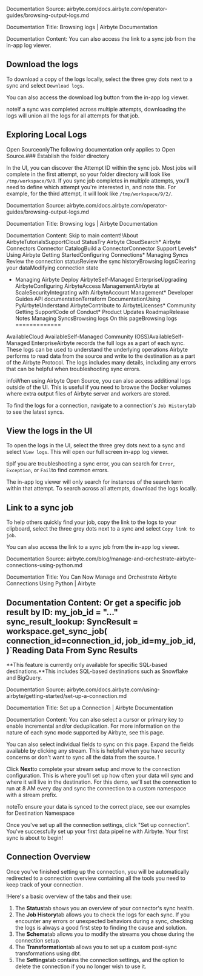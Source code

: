 Documentation Source:
airbyte.com/docs.airbyte.com/operator-guides/browsing-output-logs.md

Documentation Title:
Browsing logs | Airbyte Documentation

Documentation Content:
You can also access the link to a sync job from the in-app log viewer.

Download the logs​
------------------

To download a copy of the logs locally, select the three grey dots next to a sync and select `Download logs`.

You can also access the download log button from the in-app log viewer.

noteIf a sync was completed across multiple attempts, downloading the logs will union all the logs for all attempts for that job.

Exploring Local Logs​
---------------------

Open SourceonlyThe following documentation only applies to Open Source.### Establish the folder directory​

In the UI, you can discover the Attempt ID within the sync job. Most jobs will complete in the first attempt, so your folder directory will look like `/tmp/workspace/9/0`. If you sync job completes in multiple attempts, you'll need to define which attempt you're interested in, and note this. For example, for the third attempt, it will look like `/tmp/workspace/9/2/`.



Documentation Source:
airbyte.com/docs.airbyte.com/operator-guides/browsing-output-logs.md

Documentation Title:
Browsing logs | Airbyte Documentation

Documentation Content:
Skip to main content!!About AirbyteTutorialsSupportCloud StatusTry Airbyte CloudSearch* Airbyte Connectors
Connector CatalogBuild a ConnectorConnector Support Levels* Using Airbyte
Getting StartedConfiguring Connections* Managing Syncs
	Review the connection statusReview the sync historyBrowsing logsClearing your dataModifying connection state
* Managing Airbyte
Deploy AirbyteSelf-Managed EnterpriseUpgrading AirbyteConfiguring AirbyteAccess ManagementAirbyte at ScaleSecurityIntegrating with AirbyteAccount Management* Developer Guides
API documentationTerraform DocumentationUsing PyAirbyteUnderstand AirbyteContribute to AirbyteLicenses* Community
Getting SupportCode of Conduct* Product Updates
RoadmapRelease Notes
Managing SyncsBrowsing logs
On this pageBrowsing logs
=============

AvailableCloud AvailableSelf-Managed Community (OSS)AvailableSelf-Managed EnterpriseAirbyte records the full logs as a part of each sync. These logs can be used to understand the underlying operations Airbyte performs to read data from the source and write to the destination as a part of the Airbyte Protocol. The logs includes many details, including any errors that can be helpful when troubleshooting sync errors.

infoWhen using Airbyte Open Source, you can also access additional logs outside of the UI. This is useful if you need to browse the Docker volumes where extra output files of Airbyte server and workers are stored.

To find the logs for a connection, navigate to a connection's `Job History`tab to see the latest syncs.

View the logs in the UI​
------------------------

To open the logs in the UI, select the three grey dots next to a sync and select `View logs`. This will open our full screen in-app log viewer.

tipIf you are troubleshooting a sync error, you can search for `Error`, `Exception`, or `Fail`to find common errors.

The in-app log viewer will only search for instances of the search term within that attempt. To search across all attempts, download the logs locally.

Link to a sync job​
-------------------

To help others quickly find your job, copy the link to the logs to your clipboard, select the three grey dots next to a sync and select `Copy link to job`.

You can also access the link to a sync job from the in-app log viewer.



Documentation Source:
airbyte.com/blog/manage-and-orchestrate-airbyte-connections-using-python.md

Documentation Title:
You Can Now Manage and Orchestrate Airbyte Connections Using Python | Airbyte

Documentation Content:
Or get a specific job result by ID:
my_job_id = "..."
sync_result_lookup: SyncResult = workspace.get_sync_job(
 connection_id=connection_id,
 job_id=my_job_id,
)`Reading Data From Sync Results
------------------------------

**This feature is currently only available for specific SQL-based destinations.**This includes SQL-based destinations such as Snowflake and BigQuery.



Documentation Source:
airbyte.com/docs.airbyte.com/using-airbyte/getting-started/set-up-a-connection.md

Documentation Title:
Set up a Connection | Airbyte Documentation

Documentation Content:
You can also select a cursor or primary key to enable incremental and/or deduplication. For more information on the nature of each sync mode supported by Airbyte, see this page.

You can also select individual fields to sync on this page. Expand the fields available by clicking any stream. This is helpful when you have security concerns or don't want to sync all the data from the source.
!

Click **Next**to complete your stream setup and move to the connection configuration. This is where you'll set up how often your data will sync and where it will live in the destination. For this demo, we'll set the connection to run at 8 AM every day and sync the connection to a custom namespace with a stream prefix.

noteTo ensure your data is synced to the correct place, see our examples for Destination Namespace

Once you've set up all the connection settings, click "Set up connection". You've successfully set up your first data pipeline with Airbyte. Your first sync is about to begin!

Connection Overview​
--------------------

Once you've finished setting up the connection, you will be automatically redirected to a connection overview containing all the tools you need to keep track of your connection.

!Here's a basic overview of the tabs and their use:

1. The **Status**tab shows you an overview of your connector's sync health.
2. The **Job History**tab allows you to check the logs for each sync. If you encounter any errors or unexpected behaviors during a sync, checking the logs is always a good first step to finding the cause and solution.
3. The **Schema**tab allows you to modify the streams you chose during the connection setup.
4. The **Transformation**tab allows you to set up a custom post-sync transformations using dbt.
5. The **Settings**tab contains the connection settings, and the option to delete the connection if you no longer wish to use it.



